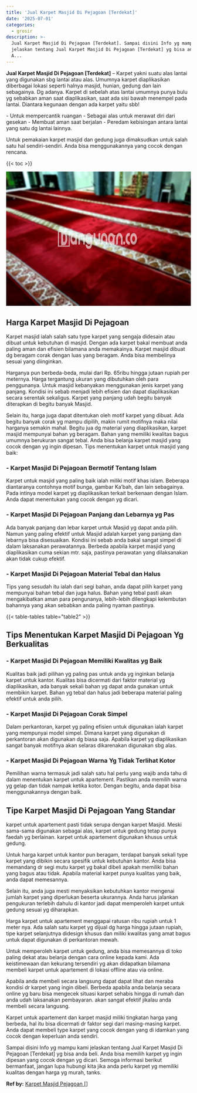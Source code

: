```yaml
---
title: 'Jual Karpet Masjid Di Pejagoan [Terdekat]'
date: '2025-07-01'
categories:
  - grosir
description: >-
  Jual Karpet Masjid Di Pejagoan [Terdekat]. Sampai disini Info yg mampu kami
  jelaskan tentang Jual Karpet Masjid Di Pejagoan [Terdekat] yg bisa anda beli.
  A...
---
```


**Jual Karpet Masjid Di Pejagoan \[Terdekat\]** – Karpet yakni suatu alas lantai yang digunakan sbg lantai atau alas. Umumnya karpet diaplikasikan diberbagai lokasi seperti halnya masjid, hunian, gedung dan lain sebagainya. Dg adanya. Karpet di sebelah atas lantai umumnya punya bulu yg sebabkan aman saat diaplikasikan, saat ada sisi bawah menempel pada lantai. Diantara kegunaan dengan ada karpet yaitu sbb!

\- Untuk mempercantik ruangan - Sebagai alas untuk merawat diri dari gesekan - Membuat aman saat berjalan - Peredam kebisingan antara lantai yang satu dg lantai lainnya.

Untuk pemakaian karpet masjid dan gedung juga dimaksudkan untuk salah satu hal sendiri-sendiri. Anda bisa menggunakannya yang cocok dengan rencana.

{{< toc >}}

![Jual Karpet Masjid Di Pejagoan [Terdekat]](/images/grosir-karpet-murah-42.png)

## Harga Karpet Masjid Di Pejagoan

Karpet masjid ialah salah satu type karpet yang sengaja didesain atau dibuat untuk kebutuhan di masjid. Dengan ada karpet bakal membuat anda paling aman dan efisien bilamana anda memakainya. Karpet masjid dibuat dg beragam corak dengan luas yang beragam. Anda bisa membelinya sesuai yang diinginkan.

Harganya pun berbeda-beda, mulai dari Rp. 65ribu hingga jutaan rupiah per meternya. Harga tergantung ukuran yang dibutuhkan oleh para penggunanya. Untuk masjid kebanyakan menggunakan jenis karpet yang panjang. Kondisi ini sebab menjadi lebih efisien dan dapat diaplikasikan secara serentak sekaligus. Karpet yang panjang udah begitu banyak diterapkan di begitu banyak Masjid.

Selain itu, harga juga dapat ditentukan oleh motif karpet yang dibuat. Ada begitu banyak corak yg mampu dipilih, makin rumit motifnya maka nilai harganya semakin mahal. Begitu jua dg material yang diaplikasikan, karpet masjid mempunyai bahan yg beragam. Bahan yang memiliki kwalitas bagus umumnya berukuran sangat tebal. Anda bisa belanja karpet masjid yang cocok dengan yg ingin dipesan. Tips menentukan karpet untuk masjid yang baik:

### \- Karpet Masjid Di Pejagoan Bermotif Tentang Islam

Karpet untuk masjid yang paling baik ialah miliki motif khas islam. Beberapa diantaranya contohnya motif bunga, gambar Ka’bah, dan lain sebagainya. Pada intinya model karpet yg diaplikasikan terkait berkenaan dengan Islam. Anda dapat menentukan yang cocok dengan yg dicari.

### \- Karpet Masjid Di Pejagoan Panjang dan Lebarnya yg Pas

Ada banyak panjang dan lebar karpet untuk Masjid yg dapat anda pilih. Namun yang paling efektif untuk Masjid adalah karpet yang panjang dan lebarnya bisa disesuaikan. Kondisi ini sebab anda bakal sangat simpel di dalam laksanakan perawatannya. Berbeda apabila karpet masjid yang diaplikasikan cuma sekian mtr. saja, pastinya perawatan yang dilaksanakan akan tidak cukup efektif.

### \- Karpet Masjid Di Pejagoan Material Tebal dan Halus

Tips yang sesudah itu ialah dari segi bahan, anda dapat pilih karpet yang mempunyai bahan tebal dan juga halus. Bahan yang tebal pasti akan mengakibatkan aman para pengunanya, lebih-lebih dilengkapi kelembutan bahannya yang akan sebabkan anda paling nyaman pastinya.

{{< table-tables table="table2" >}}

## Tips Menentukan Karpet Masjid Di Pejagoan Yg Berkualitas

### \- Karpet Masjid Di Pejagoan Memiliki Kwalitas yg Baik

Kualitas baik jadi pilihan yg paling pas untuk anda yg inginkan belanja karpet untuk kantor. Kualitas bisa dicermati dari faktor material yg diaplikasikan, ada banyak sekali bahan yg dapat anda gunakan untuk membikin karpet. Bahan yg tebal dan halus jadi beberapa material paling efektif untuk anda pilih.

### \- Karpet Masjid Di Pejagoan Corak Simpel

Dalam perkantoran, karpet yg paling efisien untuk digunakan ialah karpet yang mempunyai model simpel. Dimana karpet yang digunakan di perkantoran akan digunakan dg biasa saja. Apabila karpet yg diaplikasikan sangat banyak motifnya akan selaras dikarenakan digunakan sbg alas.

### \- Karpet Masjid Di Pejagoan Warna Yg Tidak Terlihat Kotor

Pemilihan warna termasuk jadi salah satu hal perlu yang wajib anda tahu di dalam menentukan karpet untuk apartement. Pastikan anda memilih warna yg gelap dan tidak nampak ketika kotor. Dengan begitu, anda dapat bisa menggunakannya dengan baik.

## Tipe Karpet Masjid Di Pejagoan Yang Standar

karpet untuk apartement pasti tidak serupa dengan karpet Masjid. Meski sama-sama digunakan sebagai alas, karpet untuk gedung tetap punya faedah yg berlainan. karpet untuk apartement digunakan khusus untuk gedung.

Untuk harga karpet untuk kantor pun beragam, terdapat banyak sekali type karpet yang dibikin secara spesifik untuk kebutuhan kantor. Anda bisa memandang dr segi mutu karpet yg bakal dibeli apakah memiliki bahan yang bagus atau tidak. Apabila material karpet punya kualitas yang baik, anda dapat memesannya.

Selain itu, anda juga mesti menyaksikan kebutuhkan kantor mengenai jumlah karpet yang diperlukan beserta ukurannya. Anda harus jalankan pengukuran terlebih dahulu di kantor jadi dapat memperoleh karpet untuk gedung sesuai yg diharapkan.

Harga karpet untuk apartement menggapai ratusan ribu rupiah untuk 1 meter nya. Ada salah satu karpet yg dijual dg harga hingga jutaan rupiah, tipe karpet selanjutnya didesign khusus dan miliki kwalitas yang amat bagus untuk dapat digunakan di perkantoran mewah.

Untuk memperoleh karpet untuk gedung, anda bisa memesannya di toko paling dekat atau belanja dengan cara online kepada kami. Ada keistimewaan dan kekurang tersendiri yg akan didapatkan bilamana membeli karpet untuk apartement di lokasi offline atau via online.

Apabila anda membeli secara langsung dapat dapat lihat dan meraba kondisi dr karpet yang ingin dibeli. Berbeda apabila anda belanja secara online yg baru bisa mengecek situasi karpet sehabis hingga di rumah dan anda udah laksanakan pembayaran. akan sangat efektif jikalau anda membeli secara langusng.

Karpet untuk apartement dan karpet masjid miliki tingkatan harga yang berbeda, hal itu bisa dicermati dr faktor segi dari masing-masing karpet. Anda dapat membeli type karpet yang cocok dengan yang di idamkan yang cocok dengan keperluan anda sendiri.

Sampai disini Info yg mampu kami jelaskan tentang Jual Karpet Masjid Di Pejagoan \[Terdekat\] yg bisa anda beli. Anda bisa memilih karpet yg ingin dipesan yang cocok dengan yg dicari. Semoga informasi berikut bermanfaat, jangan lupa hubungi kita jika anda perlu karpet yg memiliki kualitas dengan harga yg murah, tanks.

**Ref by:**  [Karpet Masjid Pejagoan []](https://id.wikipedia.org/wiki/Karpet)
